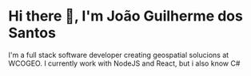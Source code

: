 # Hi there 👋, I'm João Guilherme dos Santos
I'm a full stack software developer creating geospatial solucions at WCOGEO. I currently work with NodeJS and React, but i also know C#
